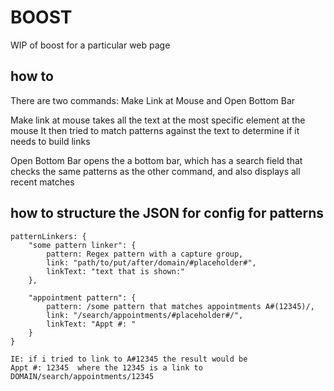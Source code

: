 # BOOST

WIP of boost for a particular web page


## how to
There are two commands: Make Link at Mouse and Open Bottom Bar

Make link at mouse takes all the text at the most specific element at the mouse
It then tried to match patterns against the text to determine if it needs to build links

Open Bottom Bar opens the a bottom bar, which has a search field that checks the same patterns as the other command, and also displays all recent matches



## how to structure the JSON for config for patterns

	patternLinkers: {
		"some pattern linker": {
			pattern: Regex pattern with a capture group,
			link: "path/to/put/after/domain/#placeholder#",
			linkText: "text that is shown:"
		},

		"appointment pattern": {
			pattern: /some pattern that matches appointments A#(12345)/,
			link: "/search/appointments/#placeholder#/",
			linkText: "Appt #: "
		}
	}

	IE: if i tried to link to A#12345 the result would be 
	Appt #: 12345  where the 12345 is a link to DOMAIN/search/appointments/12345
	

